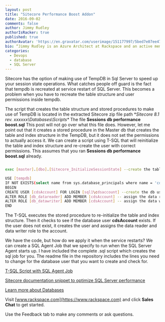 ```yaml
---
layout: post
title: "Sitecore Performance Boost Addon"
date: 2016-09-02
comments: false
author: Jimmy Rudley
authorIsRacker: true
published: true
authorAvatar: 'https://en.gravatar.com/userimage/151177997/5bed7e07ee47533cbd34b951d463bcb7.jpg'
bio: “Jimmy Rudley is an Azure Architect at Rackspace and an active member of the Azure community. He focuses on solving large and complex architecture and automation problems within Azure."
categories:
  - Devops
  - database
  - SQL Server
---
```


Sitecore has the option of making use of TempDB in Sql Server to speed up your session state operations. What catches people off guard is the fact that tempdb is recreated at service restart of SQL Server. This becomes a problem when you have to recreate the table structure and user permissions inside tempdb.

<!--more-->

The script that creates the table structure and stored procedures to make use of TempDB is located in the extracted Sitecore zip file path **Sitecore 8.1 rev. xxxxxx\Databases\Scripts\**  The file **Sessions db performance boost.sql** This post will not go over what this file does. However, let me point out that it creates a stored procedure in the Master db that creates the table and index structure in the TempDB, but it does not set the permissions to actually access it. We can create a script using T-SQL that will reinitialize the table and index structure and re-create the user with correct permissions. This assumes that you ran **Sessions db performance boost.sql** already.

```sh

exec [master].[dbo].[Sitecore_InitializeSessionState] --create the tables and indexes in TempDB

USE [tempdb]
IF NOT EXISTS(select name from sys.database_principals where name = 'cdsAccount') --continue if the db user account does not exist
BEGIN
CREATE USER [cdsAccount] FOR LOGIN [sql1\cdsaccount] --create the db user in tempdb
ALTER ROLE [db_datareader] ADD MEMBER [cdsAccount] -- assign the data reader role to our db user
ALTER ROLE [db_datawriter] ADD MEMBER [cdsAccount] -- assign the data writer role to our db user
END

```

The T-SQL executes the stored procedure to re-initialize the table and index structure. Then it checks to see if the database user **cdsAccount** exists. If the user does not exist, it creates the user and assigns the data reader and data writer role to the account.

We have the code, but how do we apply it when the service restarts? We can create a SQL Agent Job that we specify to run when the SQL Server Agent starts up. I have included the complete .sql script which creates the sql job for you. The readme file in the repository includes the lines you need to change for the database user that you want to create and check for.

[T-SQL Script with SQL Agent Job](https://github.com/jrudley/Sitecore-Sql-Perf-Addon)

[Sitecore documentation snippet to optimize SQL Server performance](https://doc.sitecore.net/sitecore_experience_platform/setting_up__maintaining/xdb/session_state/walkthrough_configure_a_shared_session_state_database_using_the_sql_server_provider)

<a class="cta blue" id="cta" href="https://www.rackspace.com/dba-services">Learn more about Databases</a>

Visit [www.rackspace.com](https://www.rackspace.com) and click **Sales Chat**
to get started.

Use the Feedback tab to make any comments or ask questions.
